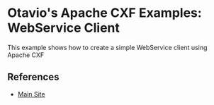Otavio's Apache CXF Examples: WebService Client
============

This example shows how to create a simple WebService client using Apache CXF

References
----

* [Main Site](http://orpiske.net/)

